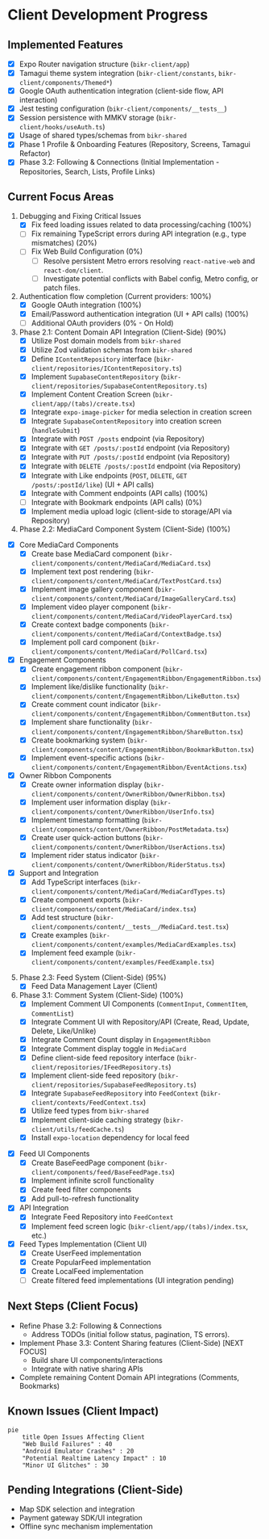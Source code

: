 # Client Development Progress

## Implemented Features
- [x] Expo Router navigation structure (`bikr-client/app`)
- [x] Tamagui theme system integration (`bikr-client/constants`, `bikr-client/components/Themed*`)
- [x] Google OAuth authentication integration (client-side flow, API interaction)
- [x] Jest testing configuration (`bikr-client/components/__tests__`)
- [x] Session persistence with MMKV storage (`bikr-client/hooks/useAuth.ts`)
- [x] Usage of shared types/schemas from `bikr-shared`
- [x] Phase 1 Profile & Onboarding Features (Repository, Screens, Tamagui Refactor)
- [x] Phase 3.2: Following & Connections (Initial Implementation - Repositories, Search, Lists, Profile Links)

## Current Focus Areas
1. Debugging and Fixing Critical Issues
   - [x] Fix feed loading issues related to data processing/caching (100%)
   - [ ] Fix remaining TypeScript errors during API integration (e.g., type mismatches) (20%)
   - [ ] Fix Web Build Configuration (0%)
     - [ ] Resolve persistent Metro errors resolving `react-native-web` and `react-dom/client`.
     - [ ] Investigate potential conflicts with Babel config, Metro config, or patch files.

2. Authentication flow completion (Current providers: 100%)
   - [x] Google OAuth integration (100%)
   - [x] Email/Password authentication integration (UI + API calls) (100%)
   - [ ] Additional OAuth providers (0% - On Hold)
3. Phase 2.1: Content Domain API Integration (Client-Side) (90%)
   - [x] Utilize Post domain models from `bikr-shared`
   - [x] Utilize Zod validation schemas from `bikr-shared`
   - [x] Define `IContentRepository` interface (`bikr-client/repositories/IContentRepository.ts`)
   - [x] Implement `SupabaseContentRepository` (`bikr-client/repositories/SupabaseContentRepository.ts`)
   - [x] Implement Content Creation Screen (`bikr-client/app/(tabs)/create.tsx`)
   - [x] Integrate `expo-image-picker` for media selection in creation screen
   - [x] Integrate `SupabaseContentRepository` into creation screen (`handleSubmit`)
   - [x] Integrate with `POST /posts` endpoint (via Repository)
   - [x] Integrate with `GET /posts/:postId` endpoint (via Repository)
    - [x] Integrate with `PUT /posts/:postId` endpoint (via Repository)
    - [x] Integrate with `DELETE /posts/:postId` endpoint (via Repository)
    - [x] Integrate with Like endpoints (`POST`, `DELETE`, `GET /posts/:postId/like`) (UI + API calls)
    - [x] Integrate with Comment endpoints (API calls) (100%)
    - [ ] Integrate with Bookmark endpoints (API calls) (0%)
    - [x] Implement media upload logic (client-side to storage/API via Repository)
 4. Phase 2.2: MediaCard Component System (Client-Side) (100%)
   - [x] Core MediaCard Components
     - [x] Create base MediaCard component (`bikr-client/components/content/MediaCard/MediaCard.tsx`)
     - [x] Implement text post rendering (`bikr-client/components/content/MediaCard/TextPostCard.tsx`)
     - [x] Implement image gallery component (`bikr-client/components/content/MediaCard/ImageGalleryCard.tsx`)
     - [x] Implement video player component (`bikr-client/components/content/MediaCard/VideoPlayerCard.tsx`)
     - [x] Create context badge components (`bikr-client/components/content/MediaCard/ContextBadge.tsx`)
     - [x] Implement poll card component (`bikr-client/components/content/MediaCard/PollCard.tsx`)
   - [x] Engagement Components
     - [x] Create engagement ribbon component (`bikr-client/components/content/EngagementRibbon/EngagementRibbon.tsx`)
     - [x] Implement like/dislike functionality (`bikr-client/components/content/EngagementRibbon/LikeButton.tsx`)
     - [x] Create comment count indicator (`bikr-client/components/content/EngagementRibbon/CommentButton.tsx`)
     - [x] Implement share functionality (`bikr-client/components/content/EngagementRibbon/ShareButton.tsx`)
     - [x] Create bookmarking system (`bikr-client/components/content/EngagementRibbon/BookmarkButton.tsx`)
     - [x] Implement event-specific actions (`bikr-client/components/content/EngagementRibbon/EventActions.tsx`)
   - [x] Owner Ribbon Components
     - [x] Create owner information display (`bikr-client/components/content/OwnerRibbon/OwnerRibbon.tsx`)
     - [x] Implement user information display (`bikr-client/components/content/OwnerRibbon/UserInfo.tsx`) 
     - [x] Implement timestamp formatting (`bikr-client/components/content/OwnerRibbon/PostMetadata.tsx`)
     - [x] Create user quick-action buttons (`bikr-client/components/content/OwnerRibbon/UserActions.tsx`)
     - [x] Implement rider status indicator (`bikr-client/components/content/OwnerRibbon/RiderStatus.tsx`)
   - [x] Support and Integration
     - [x] Add TypeScript interfaces (`bikr-client/components/content/MediaCard/MediaCardTypes.ts`)
     - [x] Create component exports (`bikr-client/components/content/MediaCard/index.tsx`)
     - [x] Add test structure (`bikr-client/components/content/__tests__/MediaCard.test.tsx`)
     - [x] Create examples (`bikr-client/components/content/examples/MediaCardExamples.tsx`)
      - [x] Implement feed example (`bikr-client/components/content/examples/FeedExample.tsx`)
 5. Phase 2.3: Feed System (Client-Side) (95%)
    - [x] Feed Data Management Layer (Client)
 6. Phase 3.1: Comment System (Client-Side) (100%)
    - [x] Implement Comment UI Components (`CommentInput`, `CommentItem`, `CommentList`)
    - [x] Integrate Comment UI with Repository/API (Create, Read, Update, Delete, Like/Unlike)
    - [x] Integrate Comment Count display in `EngagementRibbon`
    - [x] Integrate Comment display toggle in `MediaCard`
     - [x] Define client-side feed repository interface (`bikr-client/repositories/IFeedRepository.ts`)
     - [x] Implement client-side feed repository (`bikr-client/repositories/SupabaseFeedRepository.ts`)
     - [x] Integrate `SupabaseFeedRepository` into `FeedContext` (`bikr-client/contexts/FeedContext.tsx`)
     - [x] Utilize feed types from `bikr-shared`
     - [x] Implement client-side caching strategy (`bikr-client/utils/feedCache.ts`)
     - [x] Install `expo-location` dependency for local feed
   - [x] Feed UI Components
     - [x] Create BaseFeedPage component (`bikr-client/components/feed/BaseFeedPage.tsx`)
     - [x] Implement infinite scroll functionality
     - [x] Create feed filter components
     - [x] Add pull-to-refresh functionality
   - [x] API Integration
     - [x] Integrate Feed Repository into `FeedContext`
     - [x] Implement feed screen logic (`bikr-client/app/(tabs)/index.tsx`, etc.)
   - [x] Feed Types Implementation (Client UI)
     - [x] Create UserFeed implementation
     - [x] Create PopularFeed implementation
     - [x] Create LocalFeed implementation
      - [ ] Create filtered feed implementations (UI integration pending)

 ## Next Steps (Client Focus)
 - Refine Phase 3.2: Following & Connections
   - Address TODOs (initial follow status, pagination, TS errors).
 - Implement Phase 3.3: Content Sharing features (Client-Side) [NEXT FOCUS]
    - Build share UI components/interactions
    - Integrate with native sharing APIs
- Complete remaining Content Domain API integrations (Comments, Bookmarks)

## Known Issues (Client Impact)
```mermaid
pie
    title Open Issues Affecting Client
    "Web Build Failures" : 40
    "Android Emulator Crashes" : 20
    "Potential Realtime Latency Impact" : 10 
    "Minor UI Glitches" : 30
```

## Pending Integrations (Client-Side)
- Map SDK selection and integration
- Payment gateway SDK/UI integration
- Offline sync mechanism implementation
